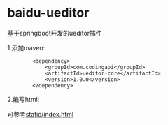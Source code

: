 # baidu-ueditor


基于springboot开发的ueditor插件

1.添加maven:

```
        <dependency>
            <groupId>com.codingapi</groupId>
            <artifactId>ueditor-core</artifactId>
            <version>1.0.0</version>
        </dependency>

```

2.编写html:

可参考[static/index.html](https://github.com/1991wangliang/ueditor/blob/master/ueditor-demo/src/main/resources/static/index.html)


